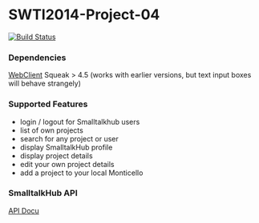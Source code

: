 SWTI2014-Project-04
===================
[![Build Status](https://travis-ci.org/SWTI2014/SWTI2014-Project-04.svg)](https://travis-ci.org/SWTI2014/SWTI2014-Project-04)


### Dependencies  
[WebClient](https://github.com/SWTI2014/SWTI2014-Project-04/wiki/Dependencies)
Squeak > 4.5 (works with earlier versions, but text input boxes will behave strangely)


### Supported Features
* login / logout for Smalltalkhub users
* list of own projects
* search for any project or user
* display SmalltalkHub profile
* display project details
* edit your own project details
* add a project to your local Monticello


### SmalltalkHub API
[API Docu](https://github.com/SWTI2014/SWTI2014-Project-04/wiki/2.-SmalltalkHub-Server-API)
